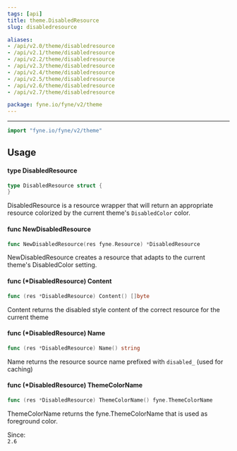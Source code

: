 ```yaml
---
tags: [api]
title: theme.DisabledResource
slug: disabledresource

aliases:
- /api/v2.0/theme/disabledresource
- /api/v2.1/theme/disabledresource
- /api/v2.2/theme/disabledresource
- /api/v2.3/theme/disabledresource
- /api/v2.4/theme/disabledresource
- /api/v2.5/theme/disabledresource
- /api/v2.6/theme/disabledresource
- /api/v2.7/theme/disabledresource

package: fyne.io/fyne/v2/theme
---
```



---
```go
import "fyne.io/fyne/v2/theme"
```

## Usage

#### type DisabledResource

```go
type DisabledResource struct {
}
```

DisabledResource is a resource wrapper that will return an appropriate resource colorized by the current theme's `DisabledColor` color.

#### func  NewDisabledResource

```go
func NewDisabledResource(res fyne.Resource) *DisabledResource
```
NewDisabledResource creates a resource that adapts to the current theme's DisabledColor setting.

#### func (*DisabledResource) Content

```go
func (res *DisabledResource) Content() []byte
```
Content returns the disabled style content of the correct resource for the current theme

#### func (*DisabledResource) Name

```go
func (res *DisabledResource) Name() string
```
Name returns the resource source name prefixed with `disabled_` (used for caching)

#### func (*DisabledResource) ThemeColorName

```go
func (res *DisabledResource) ThemeColorName() fyne.ThemeColorName
```
ThemeColorName returns the fyne.ThemeColorName that is used as foreground color.


<div class="since">Since: <code>
2.6</code></div>
